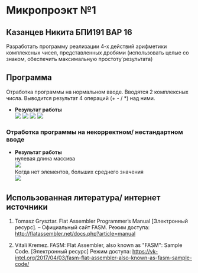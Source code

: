 # Микропроэкт №1

## Казанцев Никита БПИ191 ВАР 16

Разработать программу реализации 4-х
действий арифметики комплексных чисел,
представленных дробями (использовать
целые со знаком, обеспечить
максимальную простоту́ результата)


 
## Программа
Отработка программы на нормальном вводе. Вводятся 2 комплексных числа. Выводится результат 4 операций (+ - / *) над ними.
- **Результат работы**</br>
  ![](/Examples/input1.PNG)
  ![](/Examples/input2.PNG)
  ![](Examples/input4.PNG)
  ![](Examples/input3.PNG)
 

### Отработка программы на некорректном/ нестандартном вводе
- **Результат работы**</br>
  нулевая длина массива</br>
  ![](incorrect1.PNG)</br>
  Когда нет элементов, больших среднего значения</br>
  ![](incorrect2.PNG)</br>


## Использованная литература/ интернет источники
1. Tomasz Grysztar. Flat Assembler Programmer’s Manual [Электронный
ресурс]. – Официальный сайт FASM. Режим доступа:
http://flatassembler.net/docs.php?article=manual

2. Vitali Kremez. FASM: Flat Assembler, also known as "FASM": Sample Code. [Электронный
ресурс] Режим доступа: https://vk-intel.org/2017/04/03/fasm-flat-assembler-also-known-as-fasm-sample-code/
